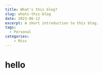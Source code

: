 ```yaml
---
title: What's this blog?
slug: whats-this-blog
date: 2023-06-12
excerpt: A short introduction to this blog.
tags: 
  - Personal
categories:
    - Misc
---
```


# hello
